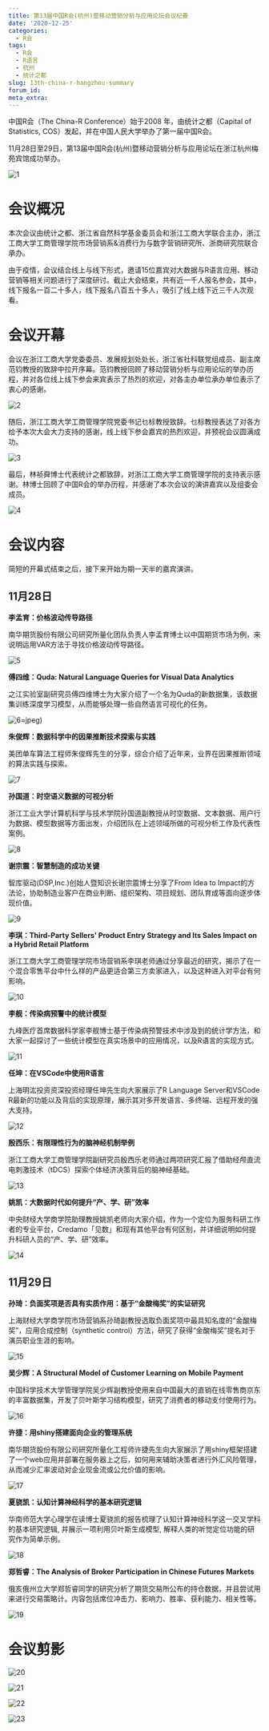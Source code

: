 ```yaml
---
title: 第13届中国R会(杭州)暨移动营销分析与应用论坛会议纪要
date: '2020-12-25'
categories:
  - R会
tags:
  - R会
  - R语言
  - 杭州
  - 统计之都
slug: 13th-china-r-hangzhou-summary
forum_id: 
meta_extra: 
---
```




中国R会（The China-R Conference）始于2008 年，由统计之都（Capital of Statistics, COS）发起，并在中国人民大学举办了第一届中国R会。

11月28日至29日，第13届中国R会(杭州)暨移动营销分析与应用论坛在浙江杭州梅苑宾馆成功举办。

![1](https://user-images.githubusercontent.com/37477330/103147298-0e417b80-478f-11eb-8607-475633933869.png)

# 会议概况

本次会议由统计之都、浙江省自然科学基金委员会和浙江工商大学联合主办，浙江工商大学工商管理学院市场营销系&消费行为与数字营销研究所、浙商研究院联合承办。

由于疫情，会议结合线上与线下形式，邀请15位嘉宾对大数据与R语言应用、移动营销等相关问题进行了深度研讨。截止大会结束，共有近一千人报名参会，其中，线下报名一百二十多人，线下报名八百五十多人，吸引了线上线下近三千人次观看。

# 会议开幕

会议在浙江工商大学党委委员、发展规划处处长，浙江省社科联党组成员、副主席范钧教授的致辞中拉开序幕。范钧教授回顾了移动营销分析与应用论坛的举办历程，并对各位线上线下参会来宾表示了热烈的欢迎，对各主办单位承办单位表示了衷心的感谢。

![2](https://user-images.githubusercontent.com/37477330/103147299-100b3f00-478f-11eb-8533-54faff4f0250.png)

随后，浙江工商大学工商管理学院党委书记乜标教授致辞。乜标教授表达了对各方给予本次大会大力支持的感谢，线上线下参会嘉宾的热烈欢迎，并预祝会议圆满成功。

![3](https://user-images.githubusercontent.com/37477330/103147300-11d50280-478f-11eb-87b6-6d9204911e92.png)

最后，林祯舜博士代表统计之都致辞，对浙江工商大学工商管理学院的支持表示感谢。林博士回顾了中国R会的举办历程，并感谢了本次会议的演讲嘉宾以及组委会成员。

![4](https://user-images.githubusercontent.com/37477330/103147301-139ec600-478f-11eb-9a62-0ae4e6129cf0.png)

# 会议内容

简短的开幕式结束之后，接下来开始为期一天半的嘉宾演讲。

## 11月28日

**李孟育：价格波动传导路径**

南华期货股份有限公司研究所量化团队负责人李孟育博士以中国期货市场为例，来说明运用VAR方法于寻找价格波动传导路径。

![5](https://user-images.githubusercontent.com/37477330/103147302-17324d00-478f-11eb-8857-45d287943cef.png)



**傅四维：Quda: Natural Language Queries for Visual Data Analytics**

之江实验室副研究员傅四维博士为大家介绍了一个名为Quda的新数据集，该数据集训练深度学习模型，从而能够处理一些自然语言可视化的任务。

![6](https://user-images.githubusercontent.com/37477330/103147303-1bf70100-478f-11eb-9718-e34226f47e2c.png)=jpeg)



**朱俊辉：数据科学中的因果推断技术探索与实践**

美团单车算法工程师朱俊辉先生的分享，综合介绍了近年来，业界在因果推断领域的算法实践与探索。

![7](https://user-images.githubusercontent.com/37477330/103147305-1dc0c480-478f-11eb-8297-ce363371e700.png)



**孙国道：时空语义数据的可视分析**

浙江工业大学计算机科学与技术学院孙国道副教授从时空数据、文本数据、用户行为数据、模型数据等方面出发，介绍团队在上述领域所做的可视分析工作及代表性案例。

![8](https://user-images.githubusercontent.com/37477330/103147306-1ef1f180-478f-11eb-8138-2897d20db782.png)



**谢宗震：智慧制造的成功关键**

智库驱动(DSP,Inc.)创始人暨知识长谢宗震博士分享了From Idea to Impact的方法论，协助制造业客户在商业判断、组织架构、项目规划、团队育成等面向逐步体现价值。

![9](https://user-images.githubusercontent.com/37477330/103147310-21544b80-478f-11eb-8c01-600f3d6ec6d2.png)



**李琪：Third-Party Sellers' Product Entry Strategy and Its Sales Impact on a Hybrid Retail Platform**

浙江工商大学工商管理学院市场营销系李琪老师通过分享最近的研究，揭示了在一个混合零售平台中什么样的产品更适合第三方卖家进入，以及这种进入对平台有何影响。

![10](https://user-images.githubusercontent.com/37477330/103147312-23b6a580-478f-11eb-83aa-5817a70829fb.png)



**李舰：传染病预警中的统计模型**

九峰医疗首席数据科学家李舰博士基于传染病预警技术中涉及到的统计学方法，和大家一起探讨了一些统计模型在真实场景中的应用情况，以及R语言的实现方式。

![11](https://user-images.githubusercontent.com/37477330/103147314-25806900-478f-11eb-8288-9c3a6b36e9b8.png)



**任坤：在VSCode中使用R语言**

上海明汯投资资深投资经理任坤先生向大家展示了R Language Server和VSCode R最新的功能以及背后的实现原理，展示其对多开发语言、多终端、远程开发的强大支持。

![12](https://user-images.githubusercontent.com/37477330/103147316-27e2c300-478f-11eb-93b4-609f49e5cee8.png)



**殷西乐：有限理性行为的脑神经机制举例**

浙江工商大学工商管理学院副研究员殷西乐老师通过两项研究汇报了借助经颅直流电刺激技术（tDCS）探索个体经济决策背后的脑神经基础。

![13](https://user-images.githubusercontent.com/37477330/103147317-2913f000-478f-11eb-8c5a-858189c71c8a.png)



**姚凯：大数据时代如何提升“产、学、研”效率**

中央财经大学商学院助理教授姚凯老师向大家介绍，作为一个定位为服务科研工作者的专业平台，Credamo「见数」和现有其他平台有何区别，并详细说明如何提升科研人员的“产、学、研”效率。

![14](https://user-images.githubusercontent.com/37477330/103147318-2addb380-478f-11eb-8041-275f16529b0b.png)



## 11月29日

**孙琦：负面奖项是否具有实质作用：基于“金酸梅奖”的实证研究**

上海财经大学商学院市场营销系孙琦副教授选取负面奖项中最具知名度的“金酸梅奖”，应用合成控制（synthetic control）方法，研究了获得“金酸梅奖”提名对于演员职业生涯的影响。

![15](https://user-images.githubusercontent.com/37477330/103147319-2c0ee080-478f-11eb-8ce2-23de2c1c281d.png)



**吴少辉：A Structural Model of Customer Learning on Mobile Payment**

中国科学技术大学管理学院吴少辉副教授使用来自中国最大的直销在线零售商京东的丰富数据集，开发了贝叶斯学习结构模型，研究了消费者的移动支付使用行为。

![16](https://user-images.githubusercontent.com/37477330/103147320-2dd8a400-478f-11eb-91a8-ce8d63769d0e.png)



**许捷：用shiny搭建面向企业的管理系统**

南华期货股份有限公司研究所量化工程师许捷先生向大家展示了用shiny框架搭建了一个web应用并部署在服务器上之后，如何用来辅助决策者进行外汇风险管理，从而减少汇率波动对企业现金流或公允价值的影响。

![17](https://user-images.githubusercontent.com/37477330/103147321-2f09d100-478f-11eb-8c7e-d421d27fedb1.png)



**夏骁凯：认知计算神经科学的基本研究逻辑**

华南师范大学心理学在读博士夏骁凯的报告梳理了认知计算神经科学这一交叉学科的基本研究逻辑, 并展示一项利用贝叶斯生成模型, 解释人类的听觉定位功能的研究作为简单示例。

![18](https://user-images.githubusercontent.com/37477330/103147323-303afe00-478f-11eb-85bc-70d54b6ee6a4.png)



**郑哲睿：The Analysis of Broker Participation in Chinese Futures Markets**

俄亥俄州立大学郑哲睿同学的研究分析了期货交易所公布的持仓数据，并且尝试用来进行交易策略计。内容包括席位冲击力、影响力、胜率、获利能力、相关性等。

![19](https://user-images.githubusercontent.com/37477330/103147325-3204c180-478f-11eb-8382-af9edebe5a58.png)

# 会议剪影

![20](https://user-images.githubusercontent.com/37477330/103147326-3335ee80-478f-11eb-8ec8-df9aa094f722.png)



![21](https://user-images.githubusercontent.com/37477330/103147328-3630df00-478f-11eb-8834-5bc7e0d1ebed.png)



![22](https://user-images.githubusercontent.com/37477330/103147331-392bcf80-478f-11eb-9825-623059cbd46e.png)



![23](https://user-images.githubusercontent.com/37477330/103147333-3c26c000-478f-11eb-8270-8b8d5b41d52a.png)
